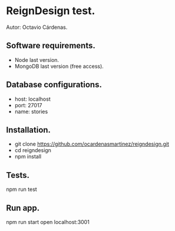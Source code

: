 # ReignDesign test.
Autor: Octavio Cárdenas.

## Software requirements. 

* Node last version.
* MongoDB last version (free access).

## Database configurations.

* host: localhost
* port: 27017
* name: stories

## Installation.

* git clone https://github.com/ocardenasmartinez/reigndesign.git
* cd reigndesign
* npm install

## Tests.

npm run test

## Run app.

npm run start
open localhost:3001